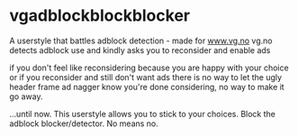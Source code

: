 vgadblockblockblocker
=====================

A userstyle that battles adblock detection - made for www.vg.no
vg.no detects adblock use and kindly asks you to reconsider and enable ads

if you don't feel like reconsidering because you are happy with your choice
or if you reconsider and still don't want ads
there is no way to let the ugly header frame ad nagger know you're done considering, no way to make it go away.

...until now. This userstyle allows you to stick to your choices. Block the adblock blocker/detector. No means no.
